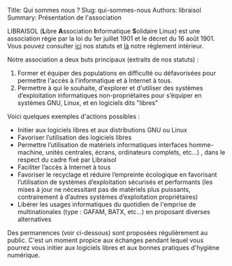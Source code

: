 Title: Qui sommes nous ?
Slug: qui-sommes-nous
Authors: libraisol
Summary: Présentation de l'association

LIBRAISOL (**L**ibre **A**ssociation **I**nformatique **S**olidaire Linux) est une association régie par la loi du 1er juillet 1901 et le décret du 16 août 1901.
Vous pouvez consulter [ici](../doc/statuts-libraisol.pdf) nos statuts et [là](../doc/RI-libraisol.pdf) notre règlement intérieur.

Notre association a deux buts principaux (extraits de nos statuts) :

1. Former et équiper des populations en difficulté ou défavorisées pour permettre l'accès à l’informatique et à Internet à tous.
2. Permettre à qui le souhaite, d'explorer et d'utiliser des systèmes d’exploitation informatiques non-propriétaires pour s’équiper en systèmes GNU, Linux, et en logiciels dits "libres"

Voici quelques exemples d'actions possibles :

* Initier aux logiciels libres et aux distributions GNU ou Linux
* Favoriser l’utilisation des logiciels libres
* Permettre l’utilisation de matériels informatiques interfaces homme-machine, unités centrales, écrans, ordinateurs complets, etc...) , dans le respect du cadre fixé par Libraisol
* Faciliter l’accès à Internet à tous
* Favoriser le recyclage et réduire l’empreinte écologique en favorisant l’utilisation de systèmes d’exploitation sécurisés et performants (les mises à jour ne nécessitant pas de matériels plus puissants, contrairement à d’autres systèmes d’exploitation propriétaires)
* Libérer les usages informatiques du quotidien de l'emprise de multinationales (type : GAFAM, BATX, etc...) en proposant diverses alternatives


Des permanences (voir ci-dessous) sont proposées régulièrement au public.
C'est un moment propice aux échanges pendant lequel vous pourrez vous initier aux logiciels libres et aux bonnes pratiques d'hygiène numérique.
